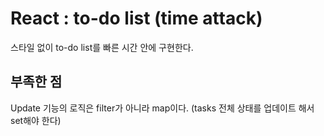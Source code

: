 # React : to-do list (time attack)

스타일 없이 to-do list를 빠른 시간 안에 구현한다.

## 부족한 점

Update 기능의 로직은 filter가 아니라 map이다. (tasks 전체 상태를 업데이트 해서 set해야 한다)
